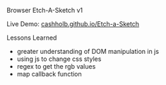 Browser Etch-A-Sketch v1

Live Demo: [cashholb.github.io/Etch-a-Sketch]()

Lessons Learned
- greater understanding of DOM manipulation in js
- using js to change css styles
- regex to get the rgb values
- map callback function